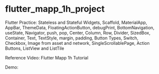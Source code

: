 # flutter_mapp_1h_project

Flutter Practice: Stateless and Stateful Widgets, Scaffold, MaterialApp, AppBar, ThemeData, FloatingActionButton, debugPrint, BottomNavigation, useState, Navigator, push, pop, Center, Column, Row, Divider, SizedBox, Container, Text, TextStyle, margin, padding, Button Types, Switch, Checkbox, Image from asset and network, SingleScrollablePage, Action Buttons, ListView and ListTile

Reference Video:
Flutter Mapp 1h Tutorial 

Demo:



